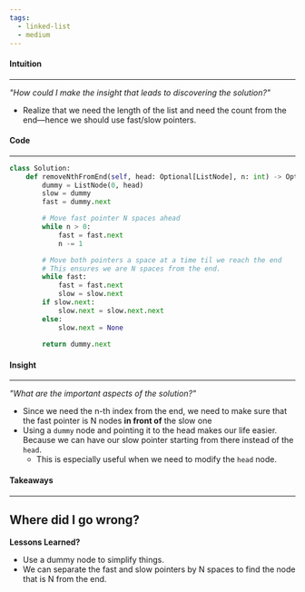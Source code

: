 ```yaml
---
tags:
  - linked-list
  - medium
---
```

#### Intuition
---
_"How could I make the insight that leads to discovering the solution?"_
- Realize that we need the length of the list and need the count from the end—hence we should use fast/slow pointers.
#### Code
---

```python
class Solution:
    def removeNthFromEnd(self, head: Optional[ListNode], n: int) -> Optional[ListNode]:
        dummy = ListNode(0, head)
        slow = dummy
        fast = dummy.next

		# Move fast pointer N spaces ahead
        while n > 0:
            fast = fast.next
            n -= 1

		# Move both pointers a space at a time til we reach the end
		# This ensures we are N spaces from the end.
        while fast:
            fast = fast.next
            slow = slow.next
        if slow.next:
            slow.next = slow.next.next
        else:
            slow.next = None
        
        return dummy.next
```

#### Insight  
---
_"What are the important aspects of the solution?"_
- Since we need the n-th index from the end, we need to make sure that the fast pointer is N nodes **in front of** the slow one
- Using a `dummy` node and pointing it to the head makes our life easier. Because we can have our slow pointer starting from there instead of the `head`.
	- This is especially useful when we need to modify the `head` node.

#### Takeaways
---
**Where did I go wrong?**
- 
**Lessons Learned?**
- Use a dummy node to simplify things.
- We can separate the fast and slow pointers by N spaces to find the node that is N from the end.